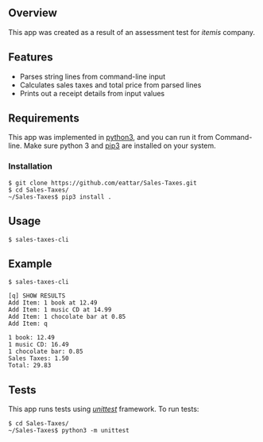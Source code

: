 ## Overview
This app was created as a result of an assessment test for _itemis_ company.
## Features
+ Parses string lines from command-line input
+ Calculates sales taxes and total price from parsed lines
+ Prints out a receipt details from input values
## Requirements
This app was implemented in [python3](https://www.python.org/), and you can run it from Command-line. Make sure python 3 and [pip3](https://pypi.org/project/pip/) are installed 
on your system.
### Installation

    $ git clone https://github.com/eattar/Sales-Taxes.git
    $ cd Sales-Taxes/
    ~/Sales-Taxes$ pip3 install .

## Usage

    $ sales-taxes-cli
## Example


    $ sales-taxes-cli
    
    [q] SHOW RESULTS
    Add Item: 1 book at 12.49
    Add Item: 1 music CD at 14.99
    Add Item: 1 chocolate bar at 0.85
    Add Item: q

    1 book: 12.49
    1 music CD: 16.49
    1 chocolate bar: 0.85
    Sales Taxes: 1.50
    Total: 29.83
## Tests
This app runs tests using _[unittest](https://docs.python.org/3/library/unittest.html)_ framework. To run tests:

    $ cd Sales-Taxes/
    ~/Sales-Taxes$ python3 -m unittest
